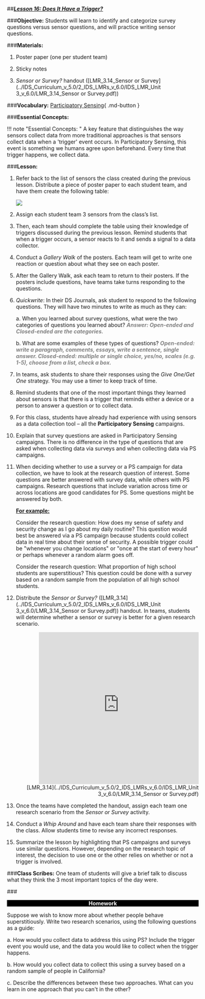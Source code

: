 ##***<u>Lesson 16: Does It Have a Trigger?</u>***

###**Objective:**
Students will learn to identify and categorize survey questions versus sensor questions, and will practice
writing sensor questions.

###**Materials:**
1. Poster paper (one per student team)

2. Sticky notes

3. *Sensor or Survey?* handout ([LMR_3.14_Sensor or Survey](../IDS_Curriculum_v_5.0/2_IDS_LMRs_v_6.0/IDS_LMR_Unit 3_v_6.0/LMR_3.14_Sensor or Survey.pdf))

###**Vocabulary:**
[Participatory Sensing](../../vocabulary/unit3/#participatory-sensing "an approach to data collection and interpretation in which individuals, acting alone or in groups, use their personal mobile devices and web services to systematically explore interesting aspects of their worlds ranging from health to culture"){ .md-button }

###**Essential Concepts:**

!!! note "Essential Concepts: "
    A key feature that distinguishes the way sensors collect data from more traditional
    approaches is that sensors collect data when a 'trigger' event occurs. In Participatory Sensing, this event
    is something we humans agree upon beforehand. Every time that trigger happens, we collect data.

###**Lesson:**
1. Refer back to the list of sensors the class created during the previous lesson. Distribute a piece of
poster paper to each student team, and have them create the following table:
    
    <img src="../../img/31601.png" />

2. Assign each student team 3 sensors from the class’s list.

3. Then, each team should complete the table using their knowledge of triggers discussed during
the previous lesson. Remind students that when a trigger occurs, a sensor reacts to it and sends
a signal to a data collector.

4. Conduct a *Gallery Walk* of the posters. Each team will get to write one reaction or question about
what they see on each poster.

5. After the Gallery Walk, ask each team to return to their posters. If the posters include questions,
have teams take turns responding to the questions.

6. *Quickwrite*: In their DS Journals, ask student to respond to the following questions. They will have
two minutes to write as much as they can:

    a. When you learned about survey questions, what were the two categories of questions
    you learned about? <span style="color:grey">***Answer: Open-ended and Closed-ended are the categories.***</span>

    b. What are some examples of these types of questions? <span style="color:grey">***Open-ended: write a paragraph,
    comments, essays, write a sentence, single answer. Closed-ended: multiple or
    single choice, yes/no, scales (e.g. 1-5), choose from a list, check a box.***</span>

7. In teams, ask students to share their responses using the *Give One/Get One* strategy. You may
use a timer to keep track of time.

8. Remind students that one of the most important things they learned about sensors is that there is
a trigger that reminds either a device or a person to answer a question or to collect data.

9. For this class, students have already had experience with using sensors as a data collection tool
– all the **Participatory Sensing** campaigns.

10. Explain that survey questions are asked in Participatory Sensing campaigns. There is no
difference in the type of questions that are asked when collecting data via surveys and when
collecting data via PS campaigns.

11. When deciding whether to use a survey or a PS campaign for data collection, we have to look at
the research question of interest. Some questions are better answered with survey data, while
others with PS campaigns. Research questions that include variation across time or across
locations are good candidates for PS. Some questions might be answered by both.

    **<u>For example:</u>**

    Consider the research question: How does my sense of safety and security change as I go about
    my daily routine? This question would best be answered via a PS campaign because students
    could collect data in real time about their sense of security. A possible trigger could be "whenever
    you change locations" or "once at the start of every hour" or perhaps whenever a random alarm
    goes off.

    Consider the research question: What proportion of high school students are superstitious? This
    question could be done with a survey based on a random sample from the population of all high
    school students.

12. Distribute the *Sensor or Survey?* ([LMR_3.14](../IDS_Curriculum_v_5.0/2_IDS_LMRs_v_6.0/IDS_LMR_Unit 3_v_6.0/LMR_3.14_Sensor or Survey.pdf)) handout. In teams, students will determine whether
a sensor or survey is better for a given research scenario.
    <div align="right"><iframe src="https://docs.google.com/viewerng/viewer?url=https://ids-curriculum.idsucla.org/IDS_Curriculum_v_5.0/2_IDS_LMRs_v_6.0/IDS_LMR_Unit 3_v_6.0/LMR_3.14_Sensor or Survey.pdf&embedded=true" style=" width:420px;height:400px;" frameborder="0"></iframe><br>[LMR_3.14](../IDS_Curriculum_v_5.0/2_IDS_LMRs_v_6.0/IDS_LMR_Unit 3_v_6.0/LMR_3.14_Sensor or Survey.pdf)</div>

13. Once the teams have completed the handout, assign each team one research scenario from the
*Sensor or Survey* activity.

14. Conduct a *Whip Around* and have each team share their responses with the class. Allow students
time to revise any incorrect responses.

15. Summarize the lesson by highlighting that PS campaigns and surveys use similar questions.
However, depending on the research topic of interest, the decision to use one or the other relies
on whether or not a trigger is involved.

###**Class Scribes:**
One team of students will give a brief talk to discuss what they think the 3 most important topics of the
day were.

###<p style="background: black; color: white; text-align: center;">**Homework**</p>
Suppose we wish to know more about whether people behave superstitiously. Write two research
scenarios, using the following questions as a guide:

a. How would you collect data to address this using PS? Include the trigger event you would
use, and the data you would like to collect when the trigger happens.

b. How would you collect data to collect this using a survey based on a random sample of
people in California?

c. Describe the differences between these two approaches. What can you learn in one
approach that you can't in the other?